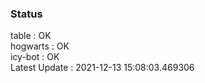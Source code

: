 ### Status


table : OK  
hogwarts : OK  
icy-bot : OK  
Latest Update : 2021-12-13 15:08:03.469306
